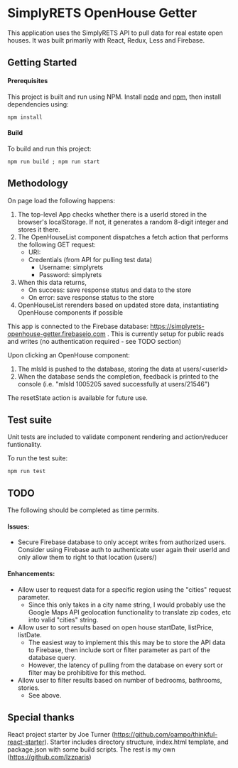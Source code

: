 # SimplyRETS OpenHouse Getter

This application uses the SimplyRETS API to pull data for real estate open houses. It was built primarily with React, Redux, Less and Firebase.

## Getting Started

#### Prerequisites

This project is built and run using NPM.  Install [node](http://nodejs.org/) and [npm](https://npmjs.org/), then install dependencies using:

```
npm install
```

#### Build
To build and run this project:

```
npm run build ; npm run start
```

## Methodology
On page load the following happens:

1. The top-level App checks whether there is a userId stored in the browser's localStorage.  If not, it generates a random 8-digit integer and stores it there. 
2. The OpenHouseList component dispatches a fetch action that performs the following GET request:
    * URI:
    * Credentials (from API for pulling test data)
        * Username: simplyrets
        * Password: simplyrets
3. When this data returns,
    * On success: save response status and data to the store
    * On error: save response status to the store
4. OpenHouseList rerenders based on updated store data, instantiating OpenHouse components if possible

This app is connected to the Firebase database: https://simplyrets-openhouse-getter.firebaseio.com . This is currently setup for public reads and writes (no authentication required - see TODO section)

Upon clicking an OpenHouse component:

1. The mlsId is pushed to the database, storing the data at users/<userId\>
2. When the database sends the completion, feedback is printed to the console (i.e. "mlsId 1005205 saved successfully at users/21546")

The resetState action is available for future use.

## Test suite

Unit tests are included to validate component rendering and action/reducer funtionality.

To run the test suite:

```
npm run test
```

## TODO

The following should be completed as time permits.

#### Issues:

- Secure Firebase database to only accept writes from authorized users.  Consider using Firebase auth to authenticate user again their userId and only allow them to right to that location (users/<userId>)

#### Enhancements:

- Allow user to request data for a specific region using the "cities" request parameter.
    - Since this only takes in a city name string, I would probably use the Google Maps API geolocation functionality to translate zip codes, etc into valid "cities" string.
- Allow user to sort results based on open house startDate, listPrice, listDate.
    - The easiest way to implement this this may be to store the API data to Firebase, then include sort or filter parameter as part of the database query.
    - However, the latency of pulling from the database on every sort or filter may be prohibitive for this method.
- Allow user to filter results based on number of bedrooms, bathrooms, stories.
    - See above.

## Special thanks
React project starter by Joe Turner (https://github.com/oampo/thinkful-react-starter).  Starter includes directory structure, index.html template, and package.json with some build scripts.  The rest is my own (https://github.com/lzzparis)

